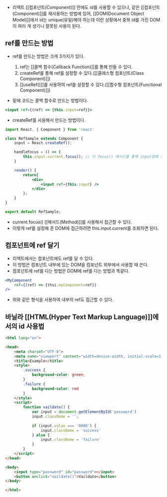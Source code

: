 - 리액트 [[컴포넌트(Component)]] 안에도 id를 사용할 수 있으나, 같은 [[컴포넌트(Component)]]를 재사용하는 방법에 있어, [[DOM(Document Object Model)]]에서 id는 unique(유일)해야 하는데 이런 상황에서 중복 id를 가진 DOM이 여러 개 생기니 잘못된 사용이 된다.


## ref를 만드는 방법

- ref를 만드는 방법은 크게 3가지가 있다.
	1. ref는 [[콜백 함수(Callback Function)]]를 통해 만들 수 있다.
	2. createRef를 통해 ref를 설정할 수 있다.([[클래스형 컴포넌트(Class Component)]])
	3. [[useRef()]]를 사용하여 ref를 설정할 수 있다.([[함수형 컴포넌트(Functional Component)]])

- 밑에 코드는 콜백 함수로 만드는 방법이다.

```jsx
<input ref={(ref) => {this.input=ref}}>
```

- createRef를 사용해서 만드는 방법이다.
```jsx
import React, { Component } from 'react'

class RefSample extends Component {
	input = React.createRef();

	handleFocus = () => {
		this.input.current.focus(); // 이 focus() 메서드를 통해 input창에 커서를 유지한다.
	}

	render() {
		return{
			<div>
				<input ref={this.input} />
			</div>
		};
	}
}

export default RefSample;
```

- current.focus() [[메서드(Method)]]를 사용해서 접근할 수 있다.
- 이렇게 ref를 설정해 준 DOM에 접근하려면 this.input.current를 조회하면 된다.

## 컴포넌트에 ref 달기
- 리액트에서는 컴포넌트에도 ref를 달 수 있다.
- 이 방법은 컴포넌트 내부에 있는 DOM을 컴포넌트 외부에서 사용할 때 쓴다.
- 컴포넌트에 ref를 다는 방법은 DOM에 ref를 다는 방법과 똑같다.

```jsx
<MyComponent 
	ref={(ref) => {thsi.myComponent=ref}}
/>			
```

- 위와 같은 형식을 사용하여 내부의 ref도 접근할 수 있다.

## 바닐라 [[HTML(Hyper Text Markup Language)]]에서의 id 사용법

```html
<html lang="en">

<head>
	<meta charset="UTF-8">
	<meta name="viewport" content="width=device-width, initial-scale=1.0">
	<title>Example</title>
	<style>
		.success {
			background-color: green;
		}
		.failure {
			background-color: red
		}
	</style>
	<script>
		function vaildate() {
			var input = document.getElementById('password')
			input.className = '';
			
			if (input.value === '0000') {
				input.className = 'success'
			} else {
				input.className = 'failure'
			}
		}
	</script>
</head>

<body>
	<input type="password" id="password"></input>
	<button onclick="vaildate()">Vaildate</button>
</body>

</html>
```